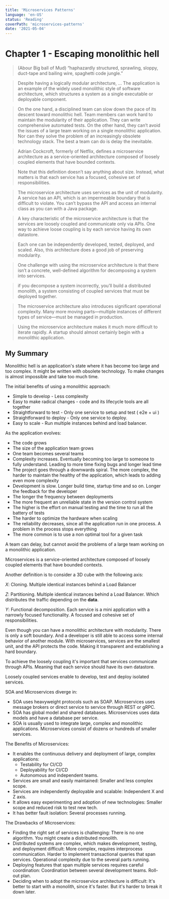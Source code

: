 ```yaml
---
title: 'Microservices Patterns'
language: 'en-US'
status: 'Reading'
coverPath: 'microservices-patterns'
date: '2021-05-04'
---
```


# Chapter 1 - Escaping monolithic hell

> (Abour Big ball of Mud) “haphazardly structured, sprawling, sloppy, duct-tape and bailing wire, spaghetti code jungle.”

> Despite having a logically modular architecture, ... The application is an example of the widely used monolithic style of software architecture, which structures a system as a single executable or deployable component.

> On the one hand, a disciplined team can slow down the pace of its descent toward monolithic hell. Team members can work hard to maintain the modularity of their application. They can write comprehensive automated tests. On the other hand, they can’t avoid the issues of a large team working on a single monolithic application. Nor can they solve the problem of an increasingly obsolete technology stack. The best a team can do is delay the inevitable.

> Adrian Cockcroft, formerly of Netflix, defines a microservice architecture as a service-oriented architecture composed of loosely coupled elements that have bounded contexts.

> Note that this definition doesn’t say anything about size. Instead, what matters is that each service has a focused, cohesive set of responsibilities.

> The microservice architecture uses services as the unit of modularity. A service has an API, which is an impermeable boundary that is difficult to violate. You can’t bypass the API and access an internal class as you can with a Java package.

> A key characteristic of the microservice architecture is that the services are loosely coupled and communicate only via APIs. One way to achieve loose coupling is by each service having its own datastore.

> Each one can be independently developed, tested, deployed, and scaled. Also, this architecture does a good job of preserving modularity.

> One challenge with using the microservice architecture is that there isn’t a concrete, well-defined algorithm for decomposing a system into services.

> if you decompose a system incorrectly, you’ll build a distributed monolith, a system consisting of coupled services that must be deployed together.

> The microservice architecture also introduces significant operational complexity. Many more moving parts—multiple instances of different types of service—must be managed in production.

> Using the microservice architecture makes it much more difficult to iterate rapidly. A startup should almost certainly begin with a monolithic application.

## My Summary

Monolithic hell is an application's state where it has become too large and too complex. It might be written with obsolete technology. To make changes is almost impossible and take too much time.

The initial benefits of using a monolithic approach:

- Simple to develop - Less complexity
- Easy to make radical changes - code and its lifecycle tools are all together
- Straightforward to test - Only one service to setup and test ( e2e + ui )
- Straightforward to deploy - Only one service to deploy. 
- Easy to scale - Run multiple instances behind and load balancer.

As the application evolves:

- The code grows
- The size of the application team grows
- One team becomes several teams
- Complexity increases. Eventually becoming too large to someone to fully understand. Leading to more time fixing bugs and longer lead time
- The project goes through a downwards spiral. The more complex, the harder to maintain the healthy of the application, which leads to adding even more complexity
- Development is slow. Longer build time, startup time and so on. Longer the feedback for the developer
- The longer the frequency between deployments
- The more frequent an unreliable state in the version control system
- The higher is the effort on manual testing and the time to run all the battery of tests
- The harder to optimize the hardware when scaling
- The reliability decreases, since all the application run in one process. A problem in the process stops everything
- The more common is to use a non optimal tool for a given task

A team can delay, but cannot avoid the problems of a large team working on a monolithic application.

Microservices is a service-oriented architecture composed of loosely coupled elements that have bounded contexts.

Another definition is to consider a 3D cube with the following axis:

*X*: Cloning. Multiple identical instances behind a Load Balancer

*Z*: Partitioning. Multiple identical instances behind a Load Balancer. Which distributes the traffic depending on the **data**.

*Y*: Functional decomposition. Each service is a mini application with a narrowly focused functionality. A focused and cohesive set of responsibilities.

Even though you can have a monolithic architecture with modularity. There is only a soft boundary. And a developer is still able to access some internal behavior of another module. With microservices, services are the smallest unit, and the API protects the code. Making it transparent and establishing a hard boundary.

To achieve the loosely coupling it's important that services communicate through APIs. Meaning that each service should have its own datastore.

Loosely coupled services enable to develop, test and deploy isolated services.

SOA and Microservices diverge in:

- SOA uses heavyweight protocols such as SOAP. Microservices uses message brokers or direct service to service through REST or gRPC.
- SOA has global model and shared databases. Microservices uses data models and have a database per service.
- SOA is usually used to integrate large, complex and monolithic applications. Microservices consist of dozens or hundreds of smaller services.

The Benefits of Microservices:

- It enables the continuous delivery and deployment of large, complex applications:
  - Testability for CI/CD
  - Deployability for CI/CD
  - Autonomous and independent teams.
- Services are small and easily maintained: Smaller and less complex scope.
- Services are independently deployable and scalable: Independent X and Z axis.
- It allows easy experimenting and adoption of new technologies: Smaller scope and reduced risk to test new tech.
- It has better fault isolation: Several processes running.

The Drawbacks of Microservices:

- Finding the right set of services is challenging: There is no one algorithm. You might create a distributed monolith.
- Distributed systems are complex, which makes development, testing, and deployment difficult: More complex, requires interprocess communication. Harder to implement transactional queries that span services. Operational complexity due to the several parts running.
- Deploying features that span multiple services requires careful coordination: Coordination between several development teams. Roll-out plan.
- Deciding when to adopt the microservice architecture is difficult: It's better to start with a monolith, since it's faster. But it's harder to break it down later.

